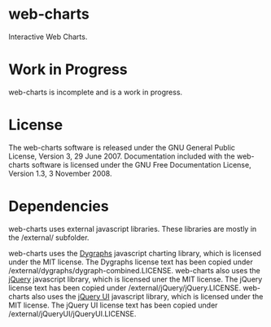 # web-charts

Interactive Web Charts.

# Work in Progress

web-charts is incomplete and is a work in progress.

# License

The web-charts software is released under the GNU General Public License, Version 3, 29 June 2007. 
Documentation included with the web-charts software is licensed under the GNU Free Documentation License, Version 1.3, 3 November 2008.

# Dependencies

web-charts uses external javascript libraries. These libraries are mostly in the /external/ subfolder.

web-charts uses the [Dygraphs](http://dygraphs.com) javascript charting library, which is licensed under the MIT license. The Dygraphs license text has been copied under /external/dygraphs/dygraph-combined.LICENSE. web-charts also uses the [jQuery](http://jquery.com) javascript library, which is licensed uner the MIT license. The jQuery license text has been copied under /external/jQuery/jQuery.LICENSE. web-charts also uses the [jQuery UI](http://jqueryui.com) javascript library, which is licensed under the MIT license. The jQuery UI license text has been copied under /external/jQueryUI/jQueryUI.LICENSE.
